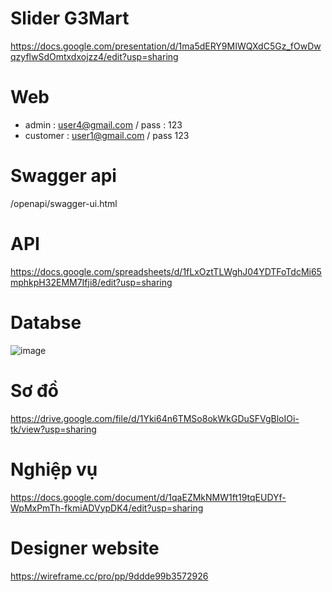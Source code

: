 
# Slider G3Mart
https://docs.google.com/presentation/d/1ma5dERY9MIWQXdC5Gz_fOwDwqzyflwSdOmtxdxojzz4/edit?usp=sharing  

# Web  
- admin : user4@gmail.com / pass : 123  
- customer : user1@gmail.com / pass 123

# Swagger api 
/openapi/swagger-ui.html

# API
https://docs.google.com/spreadsheets/d/1fLxOztTLWghJ04YDTFoTdcMi65mphkpH32EMM7Ifji8/edit?usp=sharing  

# Databse 
![image](https://user-images.githubusercontent.com/96046778/186842371-4849765e-de40-4a2c-a0f0-9a6d627253de.png)


# Sơ đồ
https://drive.google.com/file/d/1Yki64n6TMSo8okWkGDuSFVgBloIOi-tk/view?usp=sharing  

# Nghiệp vụ
https://docs.google.com/document/d/1qaEZMkNMW1ft19tqEUDYf-WpMxPmTh-fkmiADVypDK4/edit?usp=sharing

# Designer website
https://wireframe.cc/pro/pp/9ddde99b3572926

